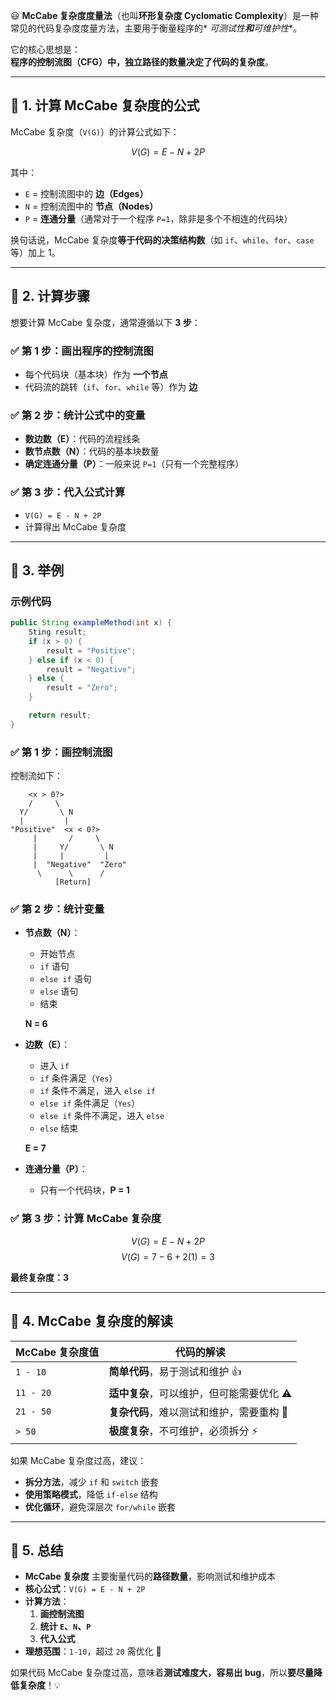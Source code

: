 😃 **McCabe 复杂度度量法**（也叫**环形复杂度 Cyclomatic Complexity**）是一种常见的代码复杂度度量方法，主要用于衡量程序的*
*可测试性**和**可维护性**。

它的核心思想是：  
**程序的控制流图（CFG）中，独立路径的数量决定了代码的复杂度**。

---

## **📌 1. 计算 McCabe 复杂度的公式**

McCabe 复杂度（`V(G)`）的计算公式如下：

$$
V(G) = E - N + 2P
$$

其中：

- `E` = 控制流图中的 **边（Edges）**
- `N` = 控制流图中的 **节点（Nodes）**
- `P` = **连通分量**（通常对于一个程序 `P=1`，除非是多个不相连的代码块）

换句话说，McCabe 复杂度**等于代码的决策结构数**（如 `if`、`while`、`for`、`case` 等）加上 1。

---

## **📌 2. 计算步骤**

想要计算 McCabe 复杂度，通常遵循以下 **3 步**：

### **✅ 第 1 步：画出程序的控制流图**

- 每个代码块（基本块）作为 **一个节点**
- 代码流的跳转（`if`、`for`、`while` 等）作为 **边**

### **✅ 第 2 步：统计公式中的变量**

- **数边数（E）**：代码的流程线条
- **数节点数（N）**：代码的基本块数量
- **确定连通分量（P）**：一般来说 `P=1`（只有一个完整程序）

### **✅ 第 3 步：代入公式计算**

- `V(G) = E - N + 2P`
- 计算得出 McCabe 复杂度

---

## **📌 3. 举例**

### **示例代码**

```java
public String exampleMethod(int x) {
    Sting result;
    if (x > 0) {
        result = "Positive";
    } else if (x < 0) {
        result = "Negative";
    } else {
        result = "Zero";
    }

    return result;
}
```

### **✅ 第 1 步：画控制流图**

控制流如下：

```plaintext      
    <x > 0?>
    /     \
  Y/       \ N
  |         |
"Positive"  <x < 0?>
     |       /     \
     |     Y/       \ N
     |     |         |
     |  "Negative"  "Zero"
      \      \      /
          [Return]
```

### **✅ 第 2 步：统计变量**

- **节点数（N）**：
    - 开始节点
    - `if` 语句
    - `else if` 语句
    - `else` 语句
    - 结束

  **N = 6**

- **边数（E）**：
    - 进入 `if`
    - `if` 条件满足（`Yes`）
    - `if` 条件不满足，进入 `else if`
    - `else if` 条件满足（`Yes`）
    - `else if` 条件不满足，进入 `else`
    - `else` 结束

  **E = 7**

- **连通分量（P）**：
    - 只有一个代码块，**P = 1**

### **✅ 第 3 步：计算 McCabe 复杂度**

$$
V(G) = E - N + 2P
$$
$$
V(G) = 7 - 6 + 2(1) = 3
$$

**最终复杂度：3**

---

## **📌 4. McCabe 复杂度的解读**

| **McCabe 复杂度值** | **代码的解读**                |
|-----------------|--------------------------|
| `1 - 10`        | **简单代码**，易于测试和维护 👍      |
| `11 - 20`       | **适中复杂**，可以维护，但可能需要优化 ⚠  |
| `21 - 50`       | **复杂代码**，难以测试和维护，需要重构 🚨 |
| `> 50`          | **极度复杂**，不可维护，必须拆分 ⚡     |

如果 McCabe 复杂度过高，建议：

- **拆分方法**，减少 `if` 和 `switch` 嵌套
- **使用策略模式**，降低 `if-else` 结构
- **优化循环**，避免深层次 `for/while` 嵌套

---

## **📌 5. 总结**

- **McCabe 复杂度** 主要衡量代码的**路径数量**，影响测试和维护成本
- **核心公式**：`V(G) = E - N + 2P`
- **计算方法**：
    1. **画控制流图**
    2. **统计 `E`、`N`、`P`**
    3. **代入公式**
- **理想范围**：`1-10`，超过 `20` 需优化 🚀

如果代码 McCabe 复杂度过高，意味着**测试难度大，容易出 bug**，所以**要尽量降低复杂度**！💡
